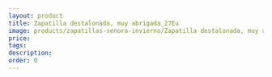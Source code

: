 ```yaml
---
layout: product
title: Zapatilla destalonada, muy abrigada_27Eu
image: products/zapatillas-senora-invierno/Zapatilla destalonada, muy abrigada_27Eu.jpeg
price: 
tags: 
description: 
order: 0
---
```


